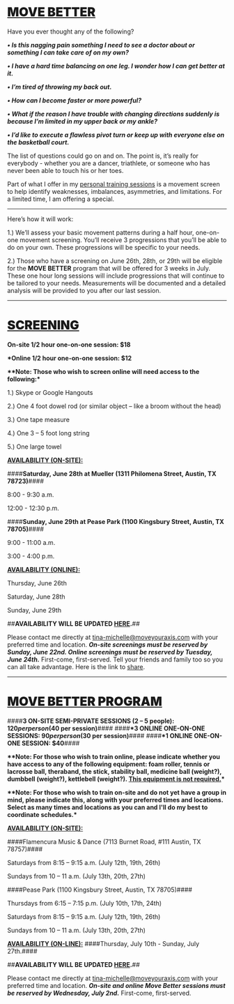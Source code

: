 <u><h1 style="font-weight:900;">MOVE BETTER</h1></u>

Have you ever thought any of the following?  

__*•    Is this nagging pain something I need to see a doctor about or something I can take care of on my own?*__

__*•    I have a hard time balancing on one leg.  I wonder how I can get better at it.*__

__*•	I’m tired of throwing my back out.*__

__*•	How can I become faster or more powerful?*__

__*•	What if the reason I have trouble with changing directions suddenly is because I’m limited in my upper back or my ankle?*__

__*•	I’d like to execute a flawless pivot turn or keep up with everyone else on the basketball court.*__


The list of questions could go on and on.  The point is, it’s really for everybody - whether you are a dancer, triathlete, or someone who has never been able to touch his or her toes.  

Part of what I offer in my [personal training sessions](http://www.tina-michelle.com) is a movement screen to help identify weaknesses, imbalances, asymmetries, and limitations.  For a limited time, I am offering a special.

---

Here’s how it will work:

1.)	We’ll assess your basic movement patterns during a half hour, one-on-one movement screening.  You’ll receive 3 progressions that you’ll be able to do on your own.  These progressions will be specific to your needs.

2.)	Those who have a screening on June 26th, 28th, or 29th will be eligible for the **MOVE BETTER** program that will be offered for 3 weeks in July.  These one hour long sessions will include progressions that will continue to be tailored to your needs.  Measurements will be documented and a detailed analysis will be provided to you after our last session.  

---

<u><h1 style="font-weight:900;">SCREENING</h1></u>

**On-site 1/2 hour one-on-one session: $18**

__*Online 1/2 hour one-on-one session: $12__


__**Note: Those who wish to screen online will need access to the following:*__

1.) Skype or Google Hangouts

2.) One 4 foot dowel rod (or similar object – like a broom without the head)

3.) One tape measure

4.) One 3 – 5 foot long string

5.) One large towel

<u><b>AVAILABILITY (ON-SITE):</b></u>

####**__Saturday, June 28th at Mueller (1311 Philomena Street, Austin, TX 78723)__**####

8:00 - 9:30 a.m.

12:00 - 12:30 p.m.

####**__Sunday, June 29th at Pease Park (1100 Kingsbury Street, Austin, TX 78705)__**####

9:00 - 11:00 a.m.

3:00 - 4:00 p.m.

<u><b>AVAILABILITY (ONLINE):</b></u>

Thursday, June 26th 

Saturday, June 28th

Sunday, June 29th

##**AVAILABILITY WILL BE UPDATED [HERE](http://www.tina-michelle.com/availability).**##

Please contact me directly at tina-michelle@moveyouraxis.com with your preferred time and location.  __*On-site screenings must be reserved by Sunday, June 22nd.  Online screenings must be reserved by Tuesday, June 24th.*__  First-come, first-served.  Tell your friends and family too so you can all take advantage.  Here is the link to [share](http://www.tina-michelle.com/movebetter). 

---

<u><h1 style="font-weight:900;">MOVE BETTER PROGRAM</h1></u>

####**3 ON-SITE SEMI-PRIVATE SESSIONS (2 – 5 people): $120 per person ($40 per session)**####
####__*3 ONLINE ONE-ON-ONE SESSIONS: $90 per person ($30 per session)__####
####__*1 ONLINE ONE-ON-ONE SESSION: $40__####

__**Note: For those who wish to train online, please indicate whether you have access to any of the following equipment: foam roller, tennis or lacrosse ball, theraband, the stick, stability ball, medicine ball (weight?), dumbbell (weight?), kettlebell (weight?).  <u>This equipment is not required.</u>*__

__**Note: For those who wish to train on-site and do not yet have a group in mind, please indicate this, along with your preferred times and locations.  Select as many times and locations as you can and I'll do my best to coordinate schedules.*__

<u><b>AVAILABILITY (ON-SITE):</b></u>

####Flamencura Music & Dance (7113 Burnet Road, #111 Austin, TX 78757)####	

Saturdays from 8:15 – 9:15 a.m. (July 12th, 19th, 26th)

Sundays from 10 – 11 a.m. (July 13th, 20th, 27th)

####Pease Park (1100 Kingsbury Street, Austin, TX 78705)####

Thursdays from 6:15 – 7:15 p.m. (July 10th, 17th, 24th)

Saturdays from 8:15 – 9:15 a.m. (July 12th, 19th, 26th)

Sundays from 10 – 11 a.m. (July 13th, 20th, 27th)

<u><b>AVAILABILITY (ON-LINE):</b></u>
####Thursday, July 10th - Sunday, July 27th.#### 

##**AVAILABILITY WILL BE UPDATED [HERE](http://www.tina-michelle.com/availability).**##

Please contact me directly at tina-michelle@moveyouraxis.com with your preferred time and location.  __*On-site and online Move Better sessions must be reserved by Wednesday, July 2nd.*__  First-come, first-served.